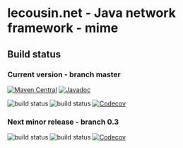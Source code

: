 # lecousin.net - Java network framework - mime

## Build status

### Current version - branch master

[![Maven Central](https://img.shields.io/maven-central/v/net.lecousin.framework.network/mime.svg)](http://search.maven.org/#search%7Cga%7C1%7Cg%3A%22net.lecousin.framework.network%22%20AND%20a%3A%22mime%22)
[![Javadoc](https://img.shields.io/badge/javadoc-0.3.4-brightgreen.svg)](https://www.javadoc.io/doc/net.lecousin.framework.network/mime/0.3.4)

![build status](https://travis-ci.org/lecousin/java-framework-network-mime.svg?branch=master "Build Status")
![build status](https://ci.appveyor.com/api/projects/status/github/lecousin/java-framework-network-mime?branch=master&svg=true "Build Status")
[![Codecov](https://codecov.io/gh/lecousin/java-framework-network-mime/graph/badge.svg)](https://codecov.io/gh/lecousin/java-framework-network-mime/branch/master)

### Next minor release - branch 0.3

![build status](https://travis-ci.org/lecousin/java-framework-network-mime.svg?branch=0.3 "Build Status")
![build status](https://ci.appveyor.com/api/projects/status/github/lecousin/java-framework-network-mime?branch=0.3&svg=true "Build Status")
[![Codecov](https://codecov.io/gh/lecousin/java-framework-network-mime/branch/0.3/graph/badge.svg)](https://codecov.io/gh/lecousin/java-framework-network-mime/branch/0.3)
